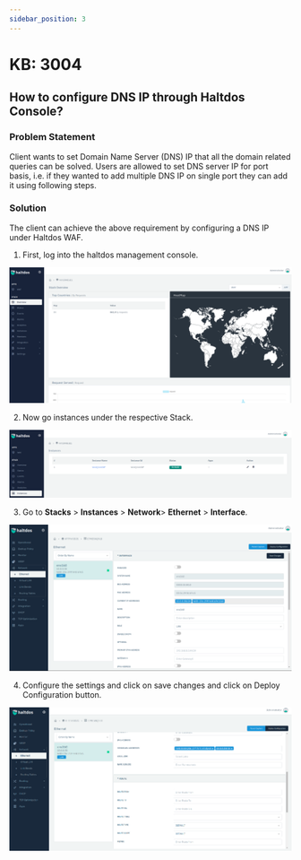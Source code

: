 ```yaml
---
sidebar_position: 3
---
```



# KB: 3004

## How to configure DNS  IP through Haltdos Console?

### Problem Statement
Client wants to set Domain Name Server (DNS) IP that all the domain related queries can be solved. Users are allowed to set DNS server IP for port basis, i.e. if they wanted to add multiple DNS IP on single port they can add it using following steps.

### Solution
The client can achieve the above requirement by configuring a DNS IP under Haltdos WAF.  

1. First, log into the haltdos management console.

![dns](/img/platform/v6/kb/dns1.png)

2.  Now go instances under the respective Stack.

![dns](/img/platform/v6/kb/dns2.png)

3. Go to **Stacks** > **Instances** > **Network**> **Ethernet** > **Interface**.

![dns](/img/platform/v6/kb/dns3.png)  

4. Configure the settings and click on save changes and click on Deploy Configuration button.

![dns](/img/platform/v6/kb/dns4.png)


